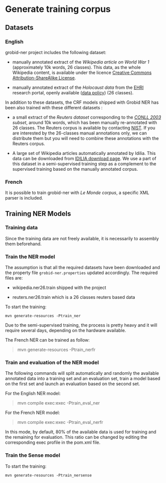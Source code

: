 # Generate training corpus 

## Datasets
  
### English

grobid-ner project includes the following dataset:

- manually annotated extract of the *Wikipedia article on World War 1* (approximately 10k words, 26 classes). This data, as the whole Wikipedia content, is available under the licence [Creative Commons Attribution-ShareAlike License](https://creativecommons.org/licenses/by-sa/3.0/). 

- manually annotated extract of the *Holocaust data* from the [EHRI](https://portal.ehri-project.eu) research portal, openly available ([data policy](https://portal.ehri-project.eu/data-policy)) (26 classes).

In addition to these datasets, the CRF models shipped with Grobid NER has been also trained with these different datasets :
 
 - a small extract of the *Reuters dataset* corresponding to the *[CONLL 2003](http://www.cnts.ua.ac.be/conll2003/ner/) subset*, around 10k words, which has been manually re-annotated with 26 classes. The Reuters corpus is available by contacting [NIST](http://trec.nist.gov/data/reuters/reuters.html). If you are interested by the 26-classes manual annotations only, we can distribute them but you will need to combine these annotations with the Reuters corpus.  

 - A large set of Wikipedia articles automatically annotated by Idilia. This data can be downloaded from [IDILIA download page](http://download.idilia.com/datasets/wikipedia/index.html). We use a part of this dataset in a semi-supervised training step as a complement to the supervised training based on the manually annotated corpus.

### French

It is possible to train grobid-ner with _Le Monde corpus_, a specific XML parser is included.

## Training NER Models

### Training data
Since the training data are not freely available, it is necessarily to assembly them beforehand.


### Train the NER model 
The assumption is that all the required datasets have been downloaded and the property file `grobid-ner.properties` updated accordingly.
The required files are: 

- wikipedia.ner26.train shipped with the project

- reuters.ner26.train which is a 26 classes reuters based data


To start the training: 

```
mvn generate-resources -Ptrain_ner
```

Due to the semi-supervised training, the process is pretty heavy and it will require several days, depending on the hardware available.  

The French NER can be trained as follow:

> mvn generate-resources -Ptrain_nerfr

### Train and evaluation of the NER model 

The following commands will split automatically and randomly the available annotated data into a training set and an evaluation set, train a model based on the first set and launch an evaluation based on the second set. 

For the English NER model:
> mvn compile exec:exec -Ptrain_eval_ner

For the French NER model:
> mvn compile exec:exec -Ptrain_eval_nerfr

In this mode, by default, 80% of the available data is used for training and the remaining for evaluation. This ratio can be changed by editing the corresponding exec profile in the pom.xml file. 

### Train the Sense model 

To start the training: 

```
mvn generate-resources -Ptrain_nersense
```